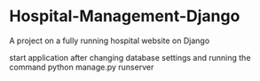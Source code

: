 # Hospital-Management-Django
A project on a fully running hospital website on Django

start application after changing database settings and running the command
python manage.py runserver
